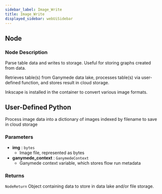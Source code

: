```yaml
---
sidebar_label: Image_Write
title: Image_Write
displayed_sidebar: webUiSidebar
---
```


## Node

### Node Description

Parse table data and writes to storage.  Useful for storing graphs created from data.

Retrieves table(s) from Ganymede data lake, processes table(s) via user-defined function,
and stores result in cloud storage.

Inkscape is installed in the container to convert various image formats.

## User-Defined Python

Process image data into a dictionary of images indexed by filename to save in cloud storage

### Parameters

- **img** : `bytes`
    - Image file, represented as bytes
- **ganymede_context** : `GanymedeContext`
    - Ganymede context variable, which stores flow run metadata

### Returns

`NodeReturn`
  Object containing data to store in data lake and/or file storage.